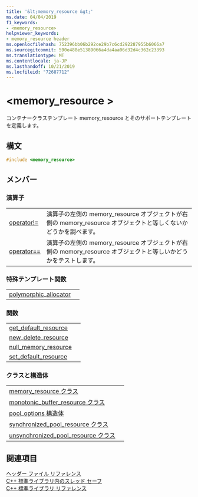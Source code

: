 ```yaml
---
title: '&lt;memory_resource &gt;'
ms.date: 04/04/2019
f1_keywords:
- <memory_resource>
helpviewer_keywords:
- memory_resource header
ms.openlocfilehash: 752396bb06b292ce29b7c6cd292287955b6066a7
ms.sourcegitcommit: 590e488e51389066a4da4aa06d32d4c362c23393
ms.translationtype: MT
ms.contentlocale: ja-JP
ms.lasthandoff: 10/21/2019
ms.locfileid: "72687712"
---
```

# <a name="ltmemory_resourcegt"></a>&lt;memory_resource &gt;

コンテナークラステンプレート memory_resource とそのサポートテンプレートを定義します。

## <a name="syntax"></a>構文

```cpp
#include <memory_resource>
```

## <a name="members"></a>メンバー

### <a name="operators"></a>演算子

|||
|-|-|
|[operator!=](../standard-library/memory-resource-operators.md#op_neq)|演算子の左側の memory_resource オブジェクトが右側の memory_resource オブジェクトと等しくないかどうかを調べます。|
|[operator==](../standard-library/memory-resource-operators.md#op_eq_eq)|演算子の左側の memory_resource オブジェクトが右側の memory_resource オブジェクトと等しいかどうかをテストします。|

### <a name="specialized-template-functions"></a>特殊テンプレート関数

|||
|-|-|
|[polymorphic_allocator](../standard-library/memory-resource-functions.md#poly_alloc)||

### <a name="functions"></a>関数

|||
|-|-|
|[get_default_resource](../standard-library/memory-resource-functions.md#get_default)||
|[new_delete_resource](../standard-library/memory-resource-functions.md#new_delete)||
|[null_memory_resource](../standard-library/memory-resource-functions.md#null_memory)||
|[set_default_resource](../standard-library/memory-resource-functions.md#set_default)||

### <a name="classes-and-structs"></a>クラスと構造体

|||
|-|-|
|[memory_resource クラス](../standard-library/memory-resource-class.md)||
|[monotonic_buffer_resource クラス](../standard-library/monotonic-buffer-resource-class.md)||
|[pool_options 構造体](../standard-library/pool-options-structure.md)||
|[synchronized_pool_resource クラス](../standard-library/synchronized-pool-resource-class.md)||
|[unsynchronized_pool_resource クラス](../standard-library/unsynchronized-pool-resource-class.md)||

## <a name="see-also"></a>関連項目

[ヘッダー ファイル リファレンス](../standard-library/cpp-standard-library-header-files.md)\
[C++ 標準ライブラリ内のスレッド セーフ](../standard-library/thread-safety-in-the-cpp-standard-library.md)\
[C++ 標準ライブラリ リファレンス](../standard-library/cpp-standard-library-reference.md)
